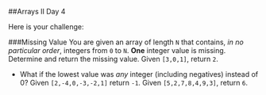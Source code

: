 ##Arrays II Day 4

Here is your challenge:

###Missing Value
You are given an array of length `N` that contains, *in no particular order*, integers from `0` to `N`. **One** integer value is missing. Determine and return the missing value. Given `[3,0,1]`, return `2`.        
  + What if the lowest value was *any* integer (including negatives) instead of 0? Given `[2,-4,0,-3,-2,1]` return `-1`. Given `[5,2,7,8,4,9,3]`, return `6`.
